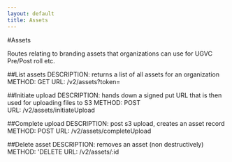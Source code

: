 ```yaml
---
layout: default
title: Assets
---
```


#Assets

Routes relating to branding assets that organizations can use for UGVC Pre/Post roll etc.

##List assets 
    DESCRIPTION: returns a list of all assets for an organization
    METHOD: GET
    URL: /v2/assets?token=<API TOKEN>      


##Initiate upload
    DESCRIPTION: hands down a signed put URL that is then used for uploading files to S3
    METHOD: POST     
    URL: /v2/assets/initiateUpload


##Complete upload
    DESCRIPTION: post s3 upload, creates an asset record
    METHOD: POST
    URL: /v2/assets/completeUpload


##Delete asset
    DESCRIPTION: removes an asset (non destructively)
    METHOD: 'DELETE
    URL: /v2/assets/:id